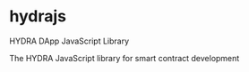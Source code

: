 # hydrajs

HYDRA DApp JavaScript Library

The HYDRA JavaScript library for smart contract development
